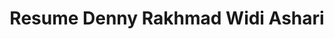 ---
language: id
layout: urlforward
icon: https://cloud.klikada.com/image/denny-pp-klikada.jpg
title: Resume Denny Rakhmad Widi Ashari
permalink: /cv/
link: https://api.whatsapp.com/send?text=Halo%20Mas%0ASaya%20dapat%20info%20dari%20CV%0A%0A%0Ahttps://www.klikada.com&phone=6282232267100
---